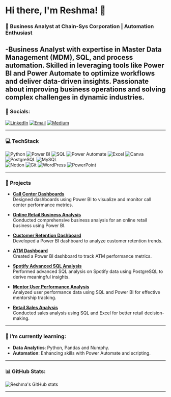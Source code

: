 # Hi there, I'm Reshma! 👋

### 🌟 Business Analyst at Chain-Sys Corporation | Automation Enthusiast

-Business Analyst with expertise in Master Data Management (MDM), SQL, and process automation. Skilled in leveraging tools like Power BI and Power Automate to optimize workflows and deliver data-driven insights. Passionate about improving business operations and solving complex challenges in dynamic industries.
---

### 🔗 Socials:
[![LinkedIn](https://img.shields.io/badge/LinkedIn-%230077B5.svg?style=for-the-badge&logo=linkedin&logoColor=white)](https://www.linkedin.com/in/reshmaaselvaraj/)
[![Email](https://img.shields.io/badge/Email-%23D14836.svg?style=for-the-badge&logo=gmail&logoColor=white)](mailto:reshmaselvarajj@gmail.com)
[![Medium](https://img.shields.io/badge/medium-%23D14836.svg?style=for-the-badge&logo=medium&logoColor=white)](https://medium.com/@reshmaselvaraj5)

---
### 💻 TechStack
![Python](https://img.shields.io/badge/Python-3776AB?style=for-the-badge&logo=python&logoColor=white)
![Power BI](https://img.shields.io/badge/Power%20BI-F2C811?style=for-the-badge&logo=Power%20BI&logoColor=white)
![SQL](https://img.shields.io/badge/SQL-4479A1?style=for-the-badge&logo=MySQL&logoColor=white)
![Power Automate](https://img.shields.io/badge/Power%20Automate-0066FF?style=for-the-badge&logo=Power%20Automate&logoColor=white)
![Excel](https://img.shields.io/badge/Excel-217346?style=for-the-badge&logo=Microsoft%20Excel&logoColor=white)
![Canva](https://img.shields.io/badge/Canva-00C4CC?style=for-the-badge&logo=Canva&logoColor=white) 
![PostgreSQL](https://img.shields.io/badge/PostgreSQL-336791?style=for-the-badge&logo=PostgreSQL&logoColor=white) 
![MySQL](https://img.shields.io/badge/MySQL-4479A1?style=for-the-badge&logo=MySQL&logoColor=white)  
![Notion](https://img.shields.io/badge/Notion-000000?style=for-the-badge&logo=Notion&logoColor=white) 
![Git](https://img.shields.io/badge/Git-F05032?style=for-the-badge&logo=Git&logoColor=white) 
![WordPress](https://img.shields.io/badge/WordPress-21759B?style=for-the-badge&logo=WordPress&logoColor=white) 
![PowerPoint](https://img.shields.io/badge/PowerPoint-B7472A?style=for-the-badge&logo=Microsoft%20PowerPoint&logoColor=white) 

---
### 🔭 Projects

- **[Call Center Dashboards](https://github.com/ReshmaaSelvaraj/CallCenterDashboard)**  
  Designed dashboards using Power BI to visualize and monitor call center performance metrics.  

- **[Online Retail Business Analysis](https://github.com/ReshmaaSelvaraj/Online-Retail-Business-Analysis-Project)**  
  Conducted comprehensive business analysis for an online retail business using Power BI.  

- **[Customer Retention Dashboard](https://github.com/ReshmaaSelvaraj/Customer-Retention-Dashboard)**  
  Developed a Power BI dashboard to analyze customer retention trends.  

- **[ATM Dashboard](https://github.com/ReshmaaSelvaraj/ATM-Dashboard)**  
  Created a Power BI dashboard to track ATM performance metrics.  

- **[Spotify Advanced SQL Analysis](https://github.com/ReshmaaSelvaraj/Spotify-Advanced-SQL-Analysis)**  
  Performed advanced SQL analysis on Spotify data using PostgreSQL to derive meaningful insights.  

- **[Mentor User Performance Analysis](https://github.com/ReshmaaSelvaraj/Mentor-User-Performance-Analysis-)**  
  Analyzed user performance data using SQL and Power BI for effective mentorship tracking.  

- **[Retail Sales Analysis](https://github.com/ReshmaaSelvaraj/RetailSalesAnalysis)**  
  Conducted sales analysis using SQL and Excel for better retail decision-making.
    
---

### 🌱 I’m currently learning:
- **Data Analytics**: Python, Pandas and Numphy.
- **Automation**: Enhancing skills with Power Automate and scripting.
---

### 📊 GitHub Stats:
![Reshma's GitHub stats](https://github-readme-stats.vercel.app/api?username=YourGitHubUsername&show_icons=true&theme=radical)

---
